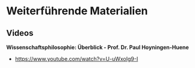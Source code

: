 # Weiterführende Materialien

## Videos

**Wissenschaftsphilosophie: Überblick - Prof. Dr. Paul Hoyningen-Huene**
- https://www.youtube.com/watch?v=U-uWxoIg9-I
